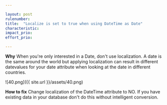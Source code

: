 ```yaml
---

layout: post
rulenumber: 
title:  "Localize is set to true when using DateTime as Date"
characteristic: 
impact_prio: 
effort_prio:

---
```


**Why**
When you're only interested in a Date, don't use localization. A date is the same around the world but applying localization can result in different datevalues for your date attribute when looking at the date in different countries.

![40.png]({{ site.url }}/assets/40.png)

**How to fix**
Change localization of the DateTime attribute to NO. If you have existing data in your database don't do this without intelligent conversion.
